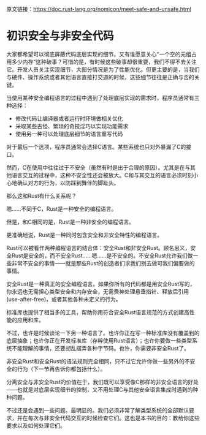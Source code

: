 原文链接：<https://doc.rust-lang.org/nomicon/meet-safe-and-unsafe.html>

# 初识安全与非安全代码

大家都希望可以彻底屏蔽代码底层实现的细节。又有谁愿意关心“一个空的元组占用多少内存”这种破事？可惜的是，有时候这些破事却很重要，我们不得不去关注它。开发人员关注实现细节，大部分情况是为了性能优化。但更主要的是，当我们与硬件、操作系统或者其他语言直接打交道的时候，这些细节往往是正确与否的关键。

当使用某种安全编程语言的过程中遇到了处理底层实现的需求时，程序员通常有三种选择：

- 修改代码让编译器或者运行时环境做相关优化
- 采取某些古怪、繁琐的奇技淫巧以实现功能需求
- 使用另一种可以处理底层细节的语言重写代码

对于最后一个选项，程序员通常会选择C语言。某些系统也只对外暴漏了C的接口。

然而，C在使用中往往过于不安全（虽然有时是出于合理的原因）。尤其是在与其他语言交互的过程中，这种不安全性还会被放大。C和与其交互的语言必须时刻小心地确认对方的行为，以防踩到舞伴的脚趾头。

那么这和Rust有什么关系呢？

嗯……不同于C，Rust是一种安全的编程语言。

但是，和C相同的是，Rust是一种非安全的编程语言。

更准确地说，Rust是一种同时包含安全和非安全特性的编程语言。

Rust可以被看作两种编程语言的结合体：安全Rust和非安全Rust。顾名思义，安全Rust是安全的，而不安全Rust……嗯……是不安全的。不安全Rust允许我们做一些非常不安全的事情——就是那些Rust的创造者们求我们别去做可我们偏要做的事情。

安全Rust是一种真正的安全编程语言。如果你所有的代码都是用安全Rust写的，你永远也无需担心类型安全和内存安全，无需费神处理悬垂指针、释放后引用(use-after-free)，或者其他各种未定义的行为。

标准库也提供了相当多的工具，帮助你用符合安全Rust语言规范的方式创建高性能的应用和库。

不过，也许是时候谈论一下另一种语言了。也许你正在写一种标准库没有覆盖到的底层抽象；也许你正在开发标准库（存粹使用Rust语言）；也许你要做一些类型系统不能理解的事情，还要胡乱摆弄各种字节码。也许，你需要非安全Rust了。

非安全Rust和安全Rust的语法规则完全相同，只不过它允许你做一些另外的不安全的行为（下一节再告诉你都包括什么）。

分离安全与非安全Rust的价值在于，我们既可以享受像C那样的非安全语言的好处——也就是对底层实现细节的控制，又不用处理C与其他安全语言集成时遇到的种种问题。

不过还是会遇到一些问题。最明显的。我们必须非常了解类型系统的全部默认要求，并在每次与非安全代码交互的时候检查它们。这也是本书的目的：教给你这些要求以及如何处理它们。